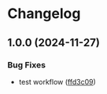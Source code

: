 # Changelog

## 1.0.0 (2024-11-27)


### Bug Fixes

* test workflow ([ffd3c09](https://github.com/ChrisSchreiber/release-please-test/commit/ffd3c09599eede9eb867d19c80d10ae47dedeeda))
